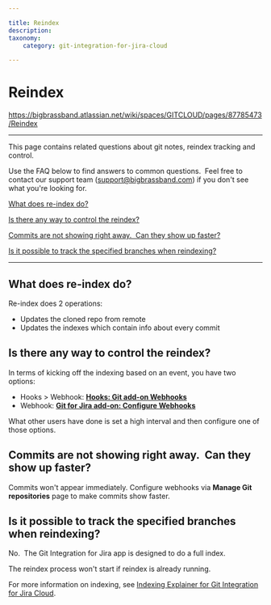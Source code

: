 ```yaml
---

title: Reindex
description:
taxonomy:
    category: git-integration-for-jira-cloud

---
```



# Reindex

<https://bigbrassband.atlassian.net/wiki/spaces/GITCLOUD/pages/87785473/Reindex>

* * *

This page contains related questions about git notes, reindex tracking and control.

Use the FAQ below to find answers to common questions.  Feel free to contact our support team ([support@bigbrassband.com](mailto:support@bigbrassband.com?subject=Reindex%20issues%20-)) if you don't see what you're looking for.

[What does re-index do?](/wiki/pages/resumedraft.action?draftId=87785473#Reindex-wdreindexdo)

[Is there any way to control the reindex?](/wiki/pages/resumedraft.action?draftId=87785473#Reindex-waytoctrlreidx)

[Commits are not showing right away.  Can they show up faster?](/wiki/pages/resumedraft.action?draftId=87785473#Reindex-showcommitsfast)

[Is it possible to track the specified branches when reindexing?](/wiki/pages/resumedraft.action?draftId=87785473#Reindex-idxtrackbranches)

  

* * *

## **What does re-index do?**

Re-index does 2 operations:

*   Updates the cloned repo from remote
*   Updates the indexes which contain info about every commit

## **Is there any way to control the reindex?**

In terms of kicking off the indexing based on an event, you have two options:

*   Hooks > Webhook: **[Hooks: Git add-on Webhooks](https://bigbrassband.com/hooks/jira-git-webhooks.html "Git for Jira add-on webhooks")**
*   Webhook: **[Git for Jira add-on: Configure Webhooks](https://bigbrassband.com/git-integration-for-jira/documentation/git-for-jira-webhooks.html)**

What other users have done is set a high interval and then configure one of those options.

## **Commits are not showing right away.  Can they show up faster?** 

Commits won't appear immediately. Configure webhooks via **Manage Git repositories** page to make commits show faster.

## **Is it possible to track the specified branches when reindexing?**

No.  The Git Integration for Jira app is designed to do a full index.

  

The reindex process won't start if reindex is already running.

For more information on indexing, see [Indexing Explainer for Git Integration for Jira Cloud](https://bigbrassband.atlassian.net/wiki/spaces/GITCLOUD/pages/183369754/Indexing+Explainer).